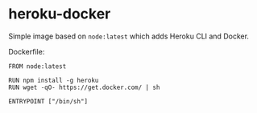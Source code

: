 # heroku-docker

Simple image based on `node:latest` which adds Heroku CLI and Docker.

Dockerfile:

    FROM node:latest

    RUN npm install -g heroku
    RUN wget -qO- https://get.docker.com/ | sh

    ENTRYPOINT ["/bin/sh"]
